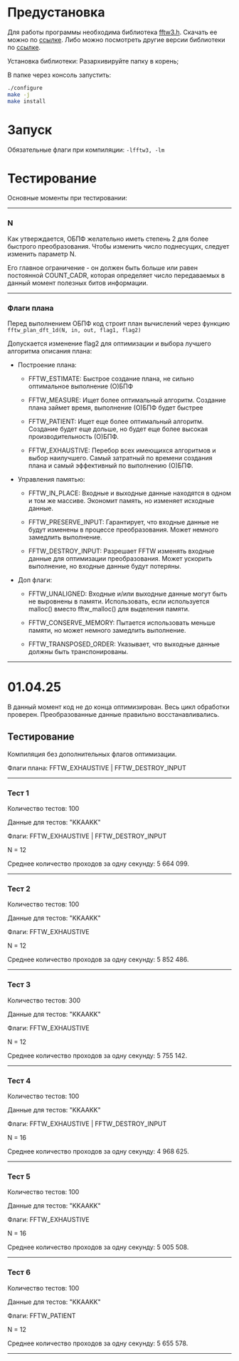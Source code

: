 # Предустановка
Для работы программы необходима библиотека [fftw3.h](https://www.fftw.org/index.html).
Скачать ее можно по [ссылке](https://www.fftw.org/fftw-3.3.10.tar.gz). Либо можно посмотреть другие версии библиотеки по [ссылке](https://www.fftw.org/download.html). 

Установка библиотеки:
Разархивируйте папку в корень;

В папке через консоль запустить:
```bash
./configure
make -j
make install
```
# Запуск
Обязательные флаги при компиляции: ```-lfftw3, -lm ```

# Тестирование
Основные моменты при тестировании:
____
### N
Как утверждается, ОБПФ желательно иметь степень 2 для более быстрого преобразования. Чтобы изменить число поднесущих, следует изменить параметр N.

Его главное ограничение - он должен быть больше или равен постоянной COUNT_CADR, которая определяет число передаваемых в данный момент полезных битов информации.
____
### Флаги плана
Перед выполнением ОБПФ код строит план вычислений через функцию ```fftw_plan_dft_1d(N, in, out, flag1, flag2) ```

Допускается изменение flag2 для оптимизации и выбора лучшего алгоритма описания плана:

* Построение плана:

	* FFTW_ESTIMATE: Быстрое создание плана, не сильно оптимальное выполнение (О)БПФ

    * FFTW_MEASURE: Ищет более оптимальный алгоритм. 
				Создание плана займет время, выполнение (О)БПФ будет быстрее

    * FFTW_PATIENT: Ищет еще более оптимальный алгоритм. 
				Создание будет еще дольше, но будет еще более высокая производительность (О)БПФ.

    * FFTW_EXHAUSTIVE: Перебор всех имеющихся алгоритмов и выбор наилучшего. 
				Самый затратный по времени создания плана и самый эффективный по выполнению (О)БПФ.

* Управления памятью:
    * FFTW_IN_PLACE: Входные и выходные данные находятся в одном и том же массиве. 
				Экономит память, но изменяет исходные данные.

    * FFTW_PRESERVE_INPUT: Гарантирует, что входные данные не будут изменены в процессе преобразования. 
				Может немного замедлить выполнение.

    * FFTW_DESTROY_INPUT: Разрешает FFTW изменять входные данные для оптимизации преобразования. 
				Может ускорить выполнение, но входные данные будут потеряны.
			
* Доп флаги:
    * FFTW_UNALIGNED: Входные и/или выходные данные могут быть не выровнены в памяти. 
				Использовать, если используется malloc() вместо fftw_malloc() для выделения памяти.

    * FFTW_CONSERVE_MEMORY: Пытается использовать меньше памяти, но может немного замедлить выполнение.

    * FFTW_TRANSPOSED_ORDER: Указывает, что выходные данные должны быть транспонированы.
____

# 01.04.25
В данный момент код не до конца оптимизирован. Весь цикл обработки проверен. Преобразованные данные правильно восстанавливались.

## Тестирование
Компиляция без дополнительных флагов оптимизации.

Флаги плана: FFTW_EXHAUSTIVE | FFTW_DESTROY_INPUT
___
### Тест 1
Количество тестов: 100 

Данные для тестов: "KKAAKK" 

Флаги: FFTW_EXHAUSTIVE | FFTW_DESTROY_INPUT

N = 12

Среднее количество проходов за одну секунду: 5 664 099.
___
### Тест 2
Количество тестов: 100 

Данные для тестов: "KKAAKK" 

Флаги: FFTW_EXHAUSTIVE

N = 12

Среднее количество проходов за одну секунду: 5 852 486.
____
### Тест 3
Количество тестов: 300 

Данные для тестов: "KKAAKK" 

Флаги: FFTW_EXHAUSTIVE

N = 12

Среднее количество проходов за одну секунду: 5 755 142.
___

### Тест 4
Количество тестов: 100 

Данные для тестов: "KKAAKK" 

Флаги: FFTW_EXHAUSTIVE | FFTW_DESTROY_INPUT

N = 16

Среднее количество проходов за одну секунду: 4 968 625.
___
### Тест 5
Количество тестов: 100 

Данные для тестов: "KKAAKK" 

Флаги: FFTW_EXHAUSTIVE

N = 16

Среднее количество проходов за одну секунду: 5 005 508.
___
### Тест 6
Количество тестов: 100 

Данные для тестов: "KKAAKK" 

Флаги: FFTW_PATIENT

N = 12

Среднее количество проходов за одну секунду: 5 655 578.
___